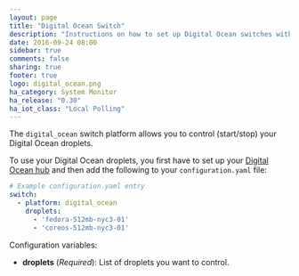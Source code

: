 ```yaml
---
layout: page
title: "Digital Ocean Switch"
description: "Instructions on how to set up Digital Ocean switches within Home Assistant."
date: 2016-09-24 08:00
sidebar: true
comments: false
sharing: true
footer: true
logo: digital_ocean.png
ha_category: System Monitor
ha_release: "0.30"
ha_iot_class: "Local Polling"
---
```


The `digital_ocean` switch platform allows you to control (start/stop) your Digital Ocean droplets.

To use your Digital Ocean droplets, you first have to set up your [Digital Ocean hub](/components/digital_ocean/) and then add the following to your `configuration.yaml` file:

```yaml
# Example configuration.yaml entry
switch:
  - platform: digital_ocean
    droplets:
      - 'fedora-512mb-nyc3-01'
      - 'coreos-512mb-nyc3-01'
```

Configuration variables:

- **droplets** (*Required*): List of droplets you want to control.

